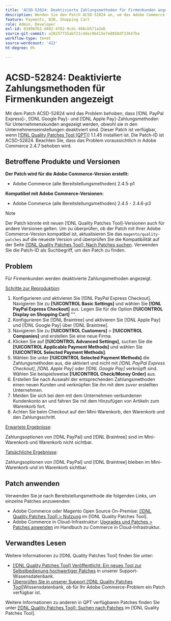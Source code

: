 ```yaml
---
title: 'ACSD-52824: Deaktivierte Zahlungsmethoden für Firmenkunden angezeigt'
description: Wenden Sie den Patch ACSD-52824 an, um das Adobe Commerce-Problem zu beheben [!DNL PayPal Express], [!DNL Google Pay], and [!DNL Apple Pay]  bei dem Zahlungsmethoden für Unternehmenskunden angezeigt werden, obwohl sie in den Unternehmenseinstellungen deaktiviert sind.
feature: Payments, B2B, Shopping Cart
role: Admin, Developer
exl-id: 03496fb1-d492-4f02-9cdc-466cb571a2eb
source-git-commit: a28257f55abf21cddec9b415e7e8858df33647be
workflow-type: tm+mt
source-wordcount: '422'
ht-degree: 0%

---
```


# ACSD-52824: Deaktivierte Zahlungsmethoden für Firmenkunden angezeigt

Mit dem Patch ACSD-52824 wird das Problem behoben, dass [!DNL PayPal Express]-, [!DNL Google Pay]- und [!DNL Apple Pay]-Zahlungsmethoden für Unternehmenskunden angezeigt werden, obwohl sie in den Unternehmenseinstellungen deaktiviert sind. Dieser Patch ist verfügbar, wenn [[!DNL Quality Patches Tool (QPT)]](/help/announcements/adobe-commerce-announcements/magento-quality-patches-released-new-tool-to-self-serve-quality-patches.md) 1.1.45 installiert ist. Die Patch-ID ist ACSD-52824. Beachten Sie, dass das Problem voraussichtlich in Adobe Commerce 2.4.7 behoben wird.

## Betroffene Produkte und Versionen

**Der Patch wird für die Adobe Commerce-Version erstellt:**

* Adobe Commerce (alle Bereitstellungsmethoden) 2.4.5-p1

**Kompatibel mit Adobe Commerce-Versionen:**

* Adobe Commerce (alle Bereitstellungsmethoden) 2.4.5 - 2.4.6-p3

>[!NOTE]
>
>Der Patch könnte mit neuen [!DNL Quality Patches Tool]-Versionen auch für andere Versionen gelten. Um zu überprüfen, ob der Patch mit Ihrer Adobe Commerce-Version kompatibel ist, aktualisieren Sie das `magento/quality-patches` auf die neueste Version und überprüfen Sie die Kompatibilität auf der Seite [[!DNL Quality Patches Tool]: Nach Patches suchen](https://experienceleague.adobe.com/tools/commerce-quality-patches/index.html). Verwenden Sie die Patch-ID als Suchbegriff, um den Patch zu finden.

## Problem

Für Firmenkunden werden deaktivierte Zahlungsmethoden angezeigt.

<u>Schritte zur Reproduktion</u>:

1. Konfigurieren und aktivieren Sie [!DNL PayPal Express Checkout]. Navigieren Sie zu **[!UICONTROL Basic Settings]** und wählen Sie **[!DNL PayPal Express Checkout]** aus. Legen Sie für die Option **[!UICONTROL Display on Shopping Cart]** &quot;*&quot;*.
1. Konfigurieren Sie [!DNL Braintree] und aktivieren Sie [!DNL Apple Pay] und [!DNL Google Pay] über [!DNL Braintree].
1. Navigieren Sie zu **[!UICONTROL Customers]** > **[!UICONTROL Companies]** und erstellen Sie eine neue Firma.
1. Klicken Sie auf **[!UICONTROL Advanced Settings]**, suchen Sie die **[!UICONTROL Applicable Payment Methods]** und wählen Sie **[!UICONTROL Selected Payment Methods]**.
1. Wählen Sie unter **[!UICONTROL Selected Payment Methods]** die Zahlungsmethoden aus, die aktiviert und nicht mit *[!DNL PayPal Express Checkout]*, *[!DNL Apple Pay]* oder *[!DNL Google Pay]* verknüpft sind. Wählen Sie beispielsweise **[!UICONTROL Check/Money Order]** aus.
1. Erstellen Sie nach Auswahl der entsprechenden Zahlungsmethoden einen neuen Kunden und verknüpfen Sie ihn mit dem zuvor erstellten Unternehmen.
1. Melden Sie sich bei dem mit dem Unternehmen verbundenen Kundenkonto an und fahren Sie mit dem Hinzufügen von Artikeln zum Warenkorb fort.
1. Achten Sie beim Checkout auf den Mini-Warenkorb, den Warenkorb und den Zahlungsschritt.

<u>Erwartete Ergebnisse</u>:

Zahlungsoptionen von [!DNL PayPal] und [!DNL Braintree] sind im Mini-Warenkorb und Warenkorb nicht sichtbar.

<u>Tatsächliche Ergebnisse</u>:

Zahlungsoptionen von [!DNL PayPal] und [!DNL Braintree] bleiben im Mini-Warenkorb und im Warenkorb sichtbar.

## Patch anwenden

Verwenden Sie je nach Bereitstellungsmethode die folgenden Links, um einzelne Patches anzuwenden:

* Adobe Commerce oder Magento Open Source On-Premise: [[!DNL Quality Patches Tool] > Nutzung](https://experienceleague.adobe.com/docs/commerce-operations/tools/quality-patches-tool/usage.html) im [!DNL Quality Patches Tool].
* Adobe Commerce in Cloud-Infrastruktur: [Upgrades und Patches > Patches anwenden](https://experienceleague.adobe.com/docs/commerce-cloud-service/user-guide/develop/upgrade/apply-patches.html) im Handbuch zu Commerce in Cloud-Infrastruktur.

## Verwandtes Lesen

Weitere Informationen zu [!DNL Quality Patches Tool] finden Sie unter:

* [[!DNL Quality Patches Tool] Veröffentlicht: Ein neues Tool zur Selbstbedienung hochwertiger Patches](/help/announcements/adobe-commerce-announcements/magento-quality-patches-released-new-tool-to-self-serve-quality-patches.md) in unserer Support-Wissensdatenbank.
* [Überprüfen Sie in unserer Support [!DNL Quality Patches Tool]](/help/support-tools/patches-available-in-qpt-tool/check-patch-for-magento-issue-with-magento-quality-patches.md)Wissensdatenbank, ob für Ihr Adobe Commerce-Problem ein Patch verfügbar ist.

Weitere Informationen zu anderen in QPT verfügbaren Patches finden Sie unter [[!DNL Quality Patches Tool]: Suchen nach Patches](https://experienceleague.adobe.com/tools/commerce-quality-patches/index.html) im [!DNL Quality Patches Tool].

